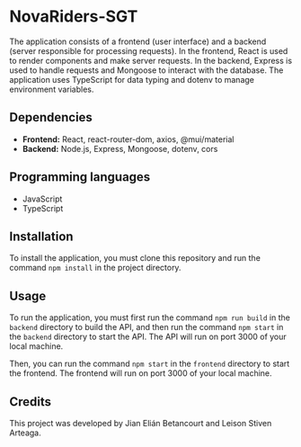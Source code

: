 # NovaRiders-SGT

The application consists of a frontend (user interface) and a backend (server responsible for processing requests). In the frontend, React is used to render components and make server requests. In the backend, Express is used to handle requests and Mongoose to interact with the database. The application uses TypeScript for data typing and dotenv to manage environment variables.

## Dependencies

- **Frontend:** React, react-router-dom, axios, @mui/material
- **Backend:** Node.js, Express, Mongoose, dotenv, cors

## Programming languages

- JavaScript
- TypeScript

## Installation

To install the application, you must clone this repository and run the command `npm install` in the project directory.

## Usage

To run the application, you must first run the command `npm run build` in the `backend` directory to build the API, and then run the command `npm start` in the `backend` directory to start the API. The API will run on port 3000 of your local machine.

Then, you can run the command `npm start` in the `frontend` directory to start the frontend. The frontend will run on port 3000 of your local machine.

## Credits

This project was developed by Jian Elián Betancourt and Leison Stiven Arteaga.